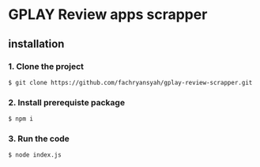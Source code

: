 # GPLAY Review apps scrapper

## installation
### 1. Clone the project
```$ git clone https://github.com/fachryansyah/gplay-review-scrapper.git```
### 2. Install prerequiste package
```$ npm i```
### 3. Run the code
```$ node index.js```